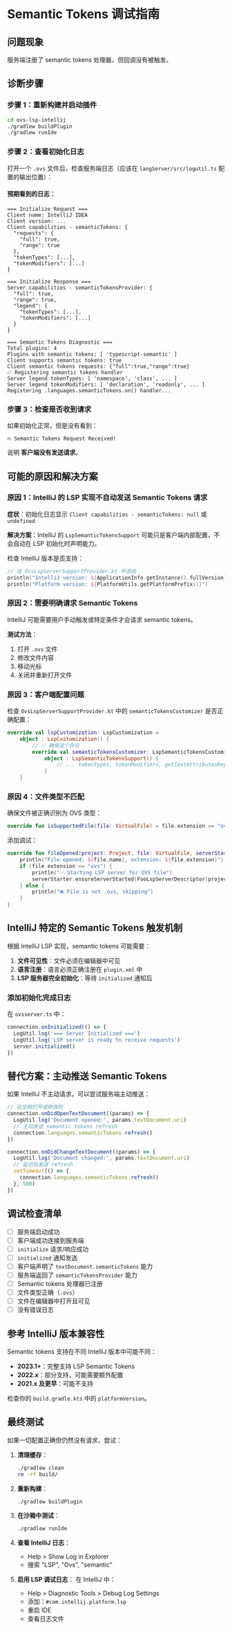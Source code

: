 # Semantic Tokens 调试指南

## 问题现象

服务端注册了 semantic tokens 处理器，但回调没有被触发。

## 诊断步骤

### 步骤 1：重新构建并启动插件

```bash
cd ovs-lsp-intellij
./gradlew buildPlugin
./gradlew runIde
```

### 步骤 2：查看初始化日志

打开一个 `.ovs` 文件后，检查服务端日志（应该在 `langServer/src/logutil.ts` 配置的输出位置）：

#### 预期看到的日志：

```
=== Initialize Request ===
Client name: IntelliJ IDEA
Client version: ...
Client capabilities - semanticTokens: {
  "requests": {
    "full": true,
    "range": true
  },
  "tokenTypes": [...],
  "tokenModifiers": [...]
}

=== Initialize Response ===
Server capabilities - semanticTokensProvider: {
  "full": true,
  "range": true,
  "legend": {
    "tokenTypes": [...],
    "tokenModifiers": [...]
  }
}

=== Semantic Tokens Diagnostic ===
Total plugins: 4
Plugins with semantic tokens: [ 'typescript-semantic' ]
Client supports semantic tokens: true
Client semantic tokens requests: {"full":true,"range":true}
✅ Registering semantic tokens handler
Server legend tokenTypes: [ 'namespace', 'class', ... ]
Server legend tokenModifiers: [ 'declaration', 'readonly', ... ]
Registering .languages.semanticTokens.on() handler...
```

### 步骤 3：检查是否收到请求

如果初始化正常，但是没有看到：

```
🔥 Semantic Tokens Request Received!
```

说明 **客户端没有发送请求**。

## 可能的原因和解决方案

### 原因 1：IntelliJ 的 LSP 实现不自动发送 Semantic Tokens 请求

**症状**：初始化日志显示 `Client capabilities - semanticTokens: null` 或 `undefined`

**解决方案**：IntelliJ 的 `LspSemanticTokensSupport` 可能只是客户端内部配置，不会自动在 LSP 初始化时声明能力。

检查 IntelliJ 版本是否支持：
```kotlin
// 在 OvsLspServerSupportProvider.kt 中添加
println("IntelliJ version: ${ApplicationInfo.getInstance().fullVersion}")
println("Platform version: ${PlatformUtils.getPlatformPrefix()}")
```

### 原因 2：需要明确请求 Semantic Tokens

IntelliJ 可能需要用户手动触发或特定条件才会请求 semantic tokens。

**测试方法**：
1. 打开 `.ovs` 文件
2. 修改文件内容
3. 移动光标
4. 关闭并重新打开文件

### 原因 3：客户端配置问题

检查 `OvsLspServerSupportProvider.kt` 中的 `semanticTokensCustomizer` 是否正确配置：

```kotlin
override val lspCustomization: LspCustomization =
    object : LspCustomization() {
        // ✅ 确保这个存在
        override val semanticTokensCustomizer: LspSemanticTokensCustomizer =
            object : LspSemanticTokensSupport() {
                // ... tokenTypes, tokenModifiers, getTextAttributesKey
            }
    }
```

### 原因 4：文件类型不匹配

确保文件被正确识别为 OVS 类型：

```kotlin
override fun isSupportedFile(file: VirtualFile) = file.extension == "ovs"
```

添加调试：
```kotlin
override fun fileOpened(project: Project, file: VirtualFile, serverStarter: LspServerStarter) {
    println("File opened: ${file.name}, extension: ${file.extension}")
    if (file.extension == "ovs") {
        println("✅ Starting LSP server for OVS file")
        serverStarter.ensureServerStarted(FooLspServerDescriptor(project))
    } else {
        println("❌ File is not .ovs, skipping")
    }
}
```

## IntelliJ 特定的 Semantic Tokens 触发机制

根据 IntelliJ LSP 实现，semantic tokens 可能需要：

1. **文件可见性**：文件必须在编辑器中可见
2. **语言注册**：语言必须正确注册在 `plugin.xml` 中
3. **LSP 服务器完全初始化**：等待 `initialized` 通知后

### 添加初始化完成日志

在 `ovsserver.ts` 中：

```typescript
connection.onInitialized(() => {
  LogUtil.log('=== Server Initialized ===')
  LogUtil.log('LSP server is ready to receive requests')
  server.initialized()
})
```

## 替代方案：主动推送 Semantic Tokens

如果 IntelliJ 不主动请求，可以尝试服务端主动推送：

```typescript
// 在文档打开或修改时
connection.onDidOpenTextDocument((params) => {
  LogUtil.log('Document opened:', params.textDocument.uri)
  // 主动发送 semantic tokens refresh
  connection.languages.semanticTokens.refresh()
})

connection.onDidChangeTextDocument((params) => {
  LogUtil.log('Document changed:', params.textDocument.uri)
  // 延迟后发送 refresh
  setTimeout(() => {
    connection.languages.semanticTokens.refresh()
  }, 500)
})
```

## 调试检查清单

- [ ] 服务端启动成功
- [ ] 客户端成功连接到服务端
- [ ] `initialize` 请求/响应成功
- [ ] `initialized` 通知发送
- [ ] 客户端声明了 `textDocument.semanticTokens` 能力
- [ ] 服务端返回了 `semanticTokensProvider` 能力
- [ ] Semantic tokens 处理器已注册
- [ ] 文件类型正确（`.ovs`）
- [ ] 文件在编辑器中打开且可见
- [ ] 没有错误日志

## 参考 IntelliJ 版本兼容性

Semantic tokens 支持在不同 IntelliJ 版本中可能不同：

- **2023.1+**：完整支持 LSP Semantic Tokens
- **2022.x**：部分支持，可能需要额外配置
- **2021.x 及更早**：可能不支持

检查你的 `build.gradle.kts` 中的 `platformVersion`。

## 最终测试

如果一切配置正确但仍然没有请求，尝试：

1. **清理缓存**：
   ```bash
   ./gradlew clean
   rm -rf build/
   ```

2. **重新构建**：
   ```bash
   ./gradlew buildPlugin
   ```

3. **在沙箱中测试**：
   ```bash
   ./gradlew runIde
   ```

4. **查看 IntelliJ 日志**：
   - Help > Show Log in Explorer
   - 搜索 "LSP", "Ovs", "semantic"

5. **启用 LSP 调试日志**：
   在 IntelliJ 中：
   - Help > Diagnostic Tools > Debug Log Settings
   - 添加：`#com.intellij.platform.lsp`
   - 重启 IDE
   - 查看日志文件



